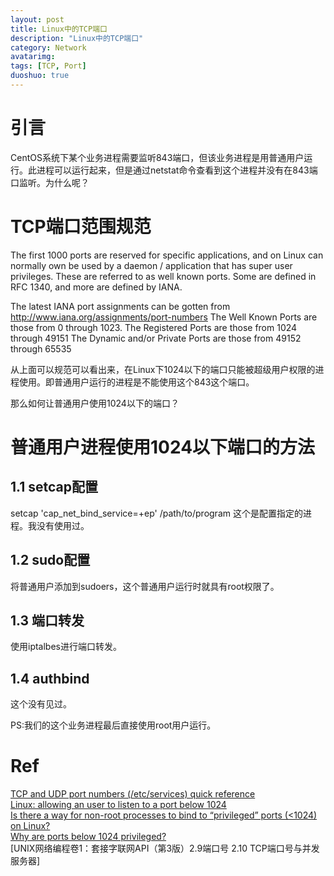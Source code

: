 ```yaml
---
layout: post
title: Linux中的TCP端口
description: "Linux中的TCP端口"
category: Network
avatarimg:
tags: [TCP, Port]
duoshuo: true
---
```


# 引言
CentOS系统下某个业务进程需要监听843端口，但该业务进程是用普通用户运行。此进程可以运行起来，但是通过netstat命令查看到这个进程并没有在843端口监听。为什么呢？


# TCP端口范围规范

> 
The first 1000 ports are reserved for specific applications, and on Linux can normally own be used by a daemon / application that has super user privileges. These are referred to as well known ports. Some are defined in RFC 1340, and more are defined by IANA.

> 
The latest IANA port assignments can be gotten from
      http://www.iana.org/assignments/port-numbers
The Well Known Ports are those from 0 through 1023.
The Registered Ports are those from 1024 through 49151
The Dynamic and/or Private Ports are those from 49152 through 65535


从上面可以规范可以看出来，在Linux下1024以下的端口只能被超级用户权限的进程使用。即普通用户运行的进程是不能使用这个843这个端口。

那么如何让普通用户使用1024以下的端口？

# 普通用户进程使用1024以下端口的方法
## 1.1 setcap配置
setcap 'cap_net_bind_service=+ep' /path/to/program
这个是配置指定的进程。我没有使用过。

## 1.2 sudo配置
将普通用户添加到sudoers，这个普通用户运行时就具有root权限了。

## 1.3 端口转发
使用iptalbes进行端口转发。

## 1.4 authbind
这个没有见过。

PS:我们的这个业务进程最后直接使用root用户运行。

# Ref
[TCP and UDP port numbers (/etc/services) quick reference](http://www.penguintutor.com/linux/network-services-ports)  
[Linux: allowing an user to listen to a port below 1024](http://unix.stackexchange.com/questions/10735/linux-allowing-an-user-to-listen-to-a-port-below-1024)  
[Is there a way for non-root processes to bind to “privileged” ports (<1024) on Linux?](http://stackoverflow.com/questions/413807/is-there-a-way-for-non-root-processes-to-bind-to-privileged-ports-1024-on-l)  
[Why are ports below 1024 privileged? ](http://stackoverflow.com/questions/10182798/why-are-ports-below-1024-privileged)  
[UNIX网络编程卷1：套接字联网API（第3版）2.9端口号 2.10 TCP端口号与并发服务器]  


